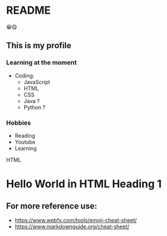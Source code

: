 # README
😁😋
## This is my profile
### Learning at the moment
- Coding:
  - JavaScript
  - HTML
  - CSS
  - Java ?
  - Python ?
### Hobbies
- Reading
- Youtube
- Learning
  
HTML
<html>
  <h1>Hello World in HTML Heading 1</h1>
<!--   A comment on HTML, can also use CTRL + :  -->
</html>

## For more reference use:

  - https://www.webfx.com/tools/emoji-cheat-sheet/
  - https://www.markdownguide.org/cheat-sheet/
